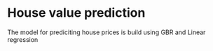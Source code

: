 # House value prediction 
The model for prediciting house prices is build using GBR and Linear regression

